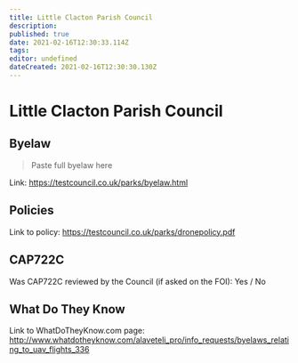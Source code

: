 ```yaml
---
title: Little Clacton Parish Council
description: 
published: true
date: 2021-02-16T12:30:33.114Z
tags: 
editor: undefined
dateCreated: 2021-02-16T12:30:30.130Z
---
```


# Little Clacton Parish Council


## Byelaw
> Paste full byelaw here

Link:
https://testcouncil.co.uk/parks/byelaw.html

## Policies
Link to policy:
https://testcouncil.co.uk/parks/dronepolicy.pdf

## CAP722C

Was CAP722C reviewed by the Council (if asked on the FOI): Yes / No

## What Do They Know

Link to WhatDoTheyKnow.com page:
http://www.whatdotheyknow.com/alaveteli_pro/info_requests/byelaws_relating_to_uav_flights_336

